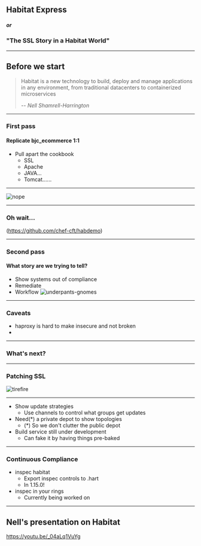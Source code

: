 ## Habitat Express
##### or 
### "The SSL Story in a Habitat World"

---

## Before we start 

> Habitat is a new technology to build, deploy and manage applications in any environment, from traditional datacenters to containerized microservices
>
> -- <cite> Nell Shamrell-Harrington </cite>

---

### First pass
#### Replicate bjc_ecommerce 1:1

* Pull apart the cookbook
  * SSL
  * Apache
  * JAVA...
  * Tomcat......

---

![nope](https://media.tenor.co/images/ee84d05f5a6d1e19f630aa7e253c1af3/tenor.gif)

---

### Oh wait... 
(https://github.com/chef-cft/habdemo)

---

### Second pass
#### What story are we trying to tell?

* Show systems out of compliance
* Remediate 
* Workflow
![underpants-gnomes](https://media.tenor.co/images/9ab2c9c1e37aa83f6e1782d94816087a/raw)

---

### Caveats

* haproxy is hard to make insecure and not broken
* 

---

### What's next?

---

### Patching SSL

![tirefire](https://github.com/tirefire/tirefi.re/raw/master/chef/chef_kitchen_fire.gif)

---

* Show update strategies
  * Use channels to control what groups get updates
* Need(*) a private depot to show topologies
  * (*) So we don't clutter the public depot
* Build service still under development
  * Can fake it by having things pre-baked

---

### Continuous Compliance

* inspec habitat
  * Export inspec controls to .hart 
  * In 1.15.0! 
* inspec in your rings
  * Currently being worked on

---

## Nell's presentation on Habitat

https://youtu.be/_04aLq1VuYg
